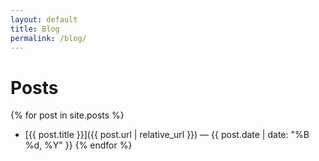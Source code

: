 ```yaml
---
layout: default
title: Blog
permalink: /blog/
---
```


# Posts

{% for post in site.posts %}
- [{{ post.title }}]({{ post.url | relative_url }}) — {{ post.date | date: "%B %d, %Y" }}
{% endfor %}
